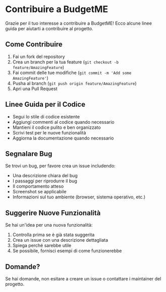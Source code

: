 # Contribuire a BudgetME

Grazie per il tuo interesse a contribuire a BudgetME! Ecco alcune linee guida per aiutarti a contribuire al progetto.

## Come Contribuire

1. Fai un fork del repository
2. Crea un branch per la tua feature (`git checkout -b feature/AmazingFeature`)
3. Fai commit delle tue modifiche (`git commit -m 'Add some AmazingFeature'`)
4. Pusha al branch (`git push origin feature/AmazingFeature`)
5. Apri una Pull Request

## Linee Guida per il Codice

- Segui lo stile di codice esistente
- Aggiungi commenti al codice quando necessario
- Mantieni il codice pulito e ben organizzato
- Scrivi test per le nuove funzionalità
- Aggiorna la documentazione quando necessario

## Segnalare Bug

Se trovi un bug, per favore crea un issue includendo:
- Una descrizione chiara del bug
- I passaggi per riprodurre il bug
- Il comportamento atteso
- Screenshot se applicabile
- Informazioni sul tuo ambiente (browser, sistema operativo, etc.)

## Suggerire Nuove Funzionalità

Se hai un'idea per una nuova funzionalità:
1. Controlla prima se è già stata suggerita
2. Crea un issue con una descrizione dettagliata
3. Spiega perché sarebbe utile
4. Se possibile, fornisci esempi di come funzionerebbe

## Domande?

Se hai domande, non esitare a creare un issue o contattare i maintainer del progetto. 